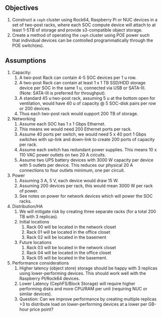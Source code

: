 ## Objectives
1. Construct a `ceph` cluster using Rock64, Raspberry Pi or NUC devices in a set of two-post racks, where each SOC compute device will attach to at least 1-5TB of storage and provide s3-compatible object storage.
2. Create a method of operating the `ceph` cluster using POE power such that individual devices can be controlled programmatically through the POE switch(es).

## Assumptions
1. Capacity:
	1. A two-post Rack can contain 4-5 SOC devices per 1 u row.
	2. A two-post Rack can contain at least 1 x 1 TB SSD/HDD storage device per SOC in the same 1 u, connected via USB or SATA-III.  (Note: SATA-III is preferred for throughput).
	3. A standard 45 u two-post rack, assuming 5 u at the bottom open for ventilation, would have 40 u of capacity @ 5 SOC-disk pairs per row or 200 devices.
	4. Thus each two-post rack would support 200 TB of storage.
2. Networking
	1. Assume each SOC has 1 x 1 Gbps Ethernet.
	2. This means we would need 200 Ethernet ports per rack.
	3. Assume 40 ports per switch, we would need 5 x 40 port 1 Gbps switches with up-link and down-link to create 200 ports of capacity per rack.
	4. Assume each switch has redundant power supplies.  This means 10 x 110 VAC power outlets on two 20 A circuits.
	5. Assume two UPS battery devices with 3000 W capacity per device with 5 outlets per device.  This reduces our physical 20 A connections to four outlets minimum, one per circuit.
3. Power
	1. Assuming 3 A, 5 V, each device would draw 15 W.
	2. Assuming 200 devices per rack, this would mean 3000 W per rack of power.
	3. See notes on power for network devices which will power the SOC racks.
4. Distribution/HA
	1. We will mitigate risk by creating three separate racks (for a total 200 TB with 3 replicas).
	2. Initial locations
		1. Rack 00 will be located in the network closet
		2. Rack 01 will be located in the office closet
		3. Rack 02 will be located in the basement
	3. Future locations
		1. Rack 03 will be located in the network closet
		2. Rack 04 will be located in the office closet
		3. Rack 05 will be located in the basement.
5. Performance considerations
	1. Higher latency (object store) storage should be happy with 3 replicas using lower-performing devices.  This should work well with the Raspberry PI/Rock64 devices.
	2. Lower Latency (CephFS/Block Storage) will require higher performing disks and more CPU/RAM per unit (requiring NUC or similar devices).
	3. Question: Can we improve performance by creating multiple replicas >3 to distribute load on lower-performing devices at a lower per GB-hour price point?
